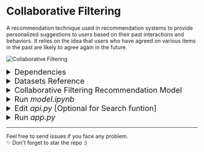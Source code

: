 # Collaborative Filtering

A recommendation technique used in recommendation systems to provide personalized suggestions to users based on their past interactions and behaviors. It relies on the idea that users who have agreed on various items in the past are likely to agree again in the future.

![Collaborative Filtering](https://miro.medium.com/v2/resize:fit:1400/1*3ALliiz9hG79_2xopzgyrQ.png)

<details>
<summary style="font-size: 20px;">Dependencies</summary>
To install the required Python packages you can use the following command:

```bash
pip install -r requirements.txt
```
</details>

<details>
<summary style="font-size: 20px;">Datasets Reference</summary>
This dataset has been compiled by Cai-Nicolas Ziegler in 2004, and it comprises of three tables for users, books, and ratings.

Explicit ratings are expressed on a scale from 1-10 (higher values denoting higher appreciation) and implicit rating is expressed by 0.
</details>

<details>
<summary style="font-size: 20px;">Collaborative Filtering Recommendation Model</summary>

Step 1: Collect Datasets
- `Books.csv`: Information about books.
- `Users.csv`: User data with user IDs.
- `Ratings.csv`: User-book interaction data with user ratings.

Step 2: Data Preprocessing
- Handle missing values, if any.
- Ensure data consistency and accuracy.
- Remove duplicates and irrelevant columns.

Step 3:  Popularity-Based Recommendation
- Calculate popularity scores for books

Step 4: Implement Collaborative Filtering Recommendation
- Compute user similarities based on past interactions.
- Identify similar users for each target user.
- Recommend books based on similar users preferences using cosine vector similarity
<p align="center">
  <img src="static/cosine_vector_similarity.png" alt="Collaborative Filtering">
</p>

Step 6: Demo Showcase
- Showcase the collaborative filtering recommendation system demo in flask application
</details>

<details>
<summary style="font-size: 20px;">Run <i>model.ipynb</i></summary>
Generate all the binary pkl and csv files needed to run the demo showcase
</details>

<details>
<summary style="font-size: 20px;">Edit <i>api.py</i> [Optional for Search funtion]</summary>
  
- Create an account at <a href=https://www.algolia.com/users/sign_in>Algolia</a>
- Create your index and upload records of filtered 'BooksDataset.csv'
- Find your API and edit on api.py
<p align="center">
  <img src="static/algolia-search.png" alt="Collaborative Filtering">
</p>

```
# Algolia API search

ALGOLIA_APP_ID = '____________'
ALGOLIA_API_KEY = '______________________'
ALGOLIA_INDEX_NAME = '_______________________'
```

</details>

<details>
<summary style="font-size: 20px;">Run <i>app.py</i></summary>
  To run the app.py, load the dependecies requirements and use the following command:
  ```
  py app.py
  ```
✨ Enjoy the demo
</details>

<hr>

<footer>
  Feel free to send issues if you face any problem. </br>
  ✨ Don't forget to star the repo :)
</footer>
